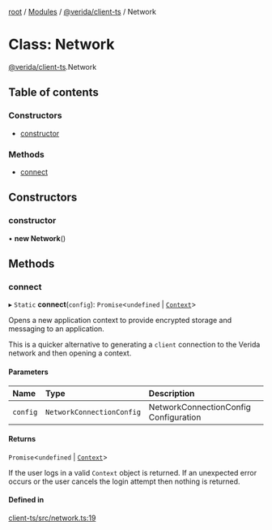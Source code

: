 [root](../README.md) / [Modules](../modules.md) / [@verida/client-ts](../modules/verida_client_ts.md) / Network

# Class: Network

[@verida/client-ts](../modules/verida_client_ts.md).Network

## Table of contents

### Constructors

- [constructor](verida_client_ts.Network.md#constructor)

### Methods

- [connect](verida_client_ts.Network.md#connect)

## Constructors

### constructor

• **new Network**()

## Methods

### connect

▸ `Static` **connect**(`config`): `Promise`<`undefined` \| [`Context`](verida_client_ts.Context.md)\>

Opens a new application context to provide encrypted storage and messaging to an application.

This is a quicker alternative to generating a `client` connection to the Verida network
and then opening a context.

#### Parameters

| Name | Type | Description |
| :------ | :------ | :------ |
| `config` | `NetworkConnectionConfig` | NetworkConnectionConfig Configuration |

#### Returns

`Promise`<`undefined` \| [`Context`](verida_client_ts.Context.md)\>

If the user logs in a valid `Context` object is returned. If an unexpected error occurs or the user cancels the login attempt then nothing is returned.

#### Defined in

[client-ts/src/network.ts:19](https://github.com/verida/verida-js/blob/039856c/packages/client-ts/src/network.ts#L19)
